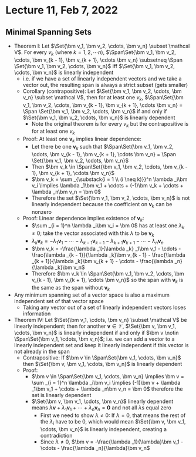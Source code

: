 # Lecture 11, Feb 7, 2022

## Minimal Spanning Sets

* Theorem I: Let $\Set{\bm v_1, \bm v_2, \cdots, \bm v_n} \subset \mathcal V$. For every $v_k$ (where $k = 1, 2, \cdots n$), $\Span\Set{\bm v_1, \bm v_2, \cdots, \bm v_{k - 1}, \bm v_{k + 1}, \cdots \bm v_n} \subsetneq \Span \Set{\bm v_1, \bm v_2, \cdots, \bm v_n}$ iff $\Set{\bm v_1, \bm v_2, \cdots, \bm v_n}$ is linearly independent
	* i.e. if we have a set of linearly independent vectors and we take a vector out, the resulting span is always a strict subset (gets smaller)
	* Corollary (contrapositive): Let $\Set{\bm v_1, \bm v_2, \cdots, \bm v_n} \subset \mathcal V$, then for at least one $v_k$, $\Span\Set{\bm v_1, \bm v_2, \cdots, \bm v_{k - 1}, \bm v_{k + 1}, \cdots \bm v_n} = \Span \Set{\bm v_1, \bm v_2, \cdots, \bm v_n}$ if and only if $\Set{\bm v_1, \bm v_2, \cdots, \bm v_n}$ is linearly dependent
		* Note the original theorem is for every $v_k$ but the contrapositive is for at least one $v_k$
	* Proof: At least one $\bm v_k$ implies linear dependence:
		* Let there be one $\bm v_k$ such that $\Span\Set{\bm v_1, \bm v_2, \cdots, \bm v_{k - 1}, \bm v_{k + 1}, \cdots \bm v_n} = \Span \Set{\bm v_1, \bm v_2, \cdots, \bm v_n}$
		* Then $\bm v_k \in \Span\Set{\bm v_1, \bm v_2, \cdots, \bm v_{k - 1}, \bm v_{k + 1}, \cdots \bm v_n}$
		* $\bm v_k = \sum _{\substack{i = 1 \\ (i \neq k)}}^n \lambda _i\bm v_i \implies \lambda _1\bm v_1 + \cdots + (-1)\bm v_k + \cdots + \lambda _n\bm v_n = \bm 0$
		* Therefore the set $\Set{\bm v_1, \bm v_2, \cdots, \bm v_n}$ is not linearly independent because the coefficient on $\bm v_k$ can be nonzero
	* Proof: Linear dependence implies existence of $\bm v_k$:
		* $\sum _{i = 1}^n \lambda _i\bm v_i = \bm 0$ has at least one $\lambda _k \neq 0$; take the vector associated with this $\lambda$ to be $\bm v_k$
		* $\lambda _k\bm v_k = -\lambda _1\bm v_1 - \cdots - \lambda _{k - 1}\bm v_{k - 1} - \lambda _{k + 1}\bm v_{k + 1} - \cdots - \lambda _n\bm v_n$
		* $\bm v_k = -\frac{\lambda _1}{\lambda _k} _1\bm v_1 - \cdots - \frac{\lambda _{k - 1}}{\lambda _k}\bm v_{k - 1} - \frac{\lambda _{k + 1}}{\lambda _k}\bm v_{k + 1} - \cdots - \frac{\lambda _n}{\lambda _k}\bm v_n$
		* Therefore $\bm v_k \in \Span\Set{\bm v_1, \bm v_2, \cdots, \bm v_{k - 1}, \bm v_{k + 1}, \cdots \bm v_n}$ so the span with $\bm v_k$ is the same as the span without $\bm v_k$
* Any minimum spanning set of a vector space is also a maximum independent set of that vector space
	* Taking any vector out of a set of linearly independent vectors loses information
* Theorem IV: Let $\Set{\bm v_1, \cdots, \bm v_n} \subset \mathcal V$ be linearly independent; then for another $\bm v \in \mathcal V$, $\Set{\bm v, \bm v_1, \cdots, \bm v_n}$ is linearly independent if and only if $\bm v \notin \Span\Set{\bm v_1, \cdots, \bm v_n}$; i.e. we can add a vector to a linearly independent set and keep it linearly independent if this vector is not already in the span
	* Contrapositive: If $\bm v \in \Span\Set{\bm v_1, \cdots, \bm v_n}$ then $\Set{\bm v, \bm v_1, \cdots, \bm v_n}$ is linearly dependent
	* Proof:
		* $\bm v \in \Span\Set{\bm v_1, \cdots, \bm v_n} \implies \bm v = \sum _{i = 1}^n \lambda _i\bm v_i \implies (-1)\bm v + \lambda _1\bm v_1 + \cdots + \lambda _n\bm v_n = \bm 0$ therefore the set is linearly dependent
		* $\Set{\bm v, \bm v_1, \cdots, \bm v_n}$ linearly dependent means $\lambda\bm v + \lambda _1\bm v_1 + \cdots + \lambda _n\bm v_n = \bm 0$ and not all $\lambda$s equal zero
			* First we need to show $\lambda \neq 0$: If $\lambda = 0$, that means the rest of the $\lambda _i$ have to be 0, which would mean $\Set{\bm v, \bm v_1, \cdots, \bm v_n}$ is linearly independent, creating a contradiction
			* Since $\lambda \neq 0$, $\bm v = -\frac{\lambda _1}{\lambda}\bm v_1 - \cdots - \frac{\lambda _n}{\lambda}\bm v_n$

